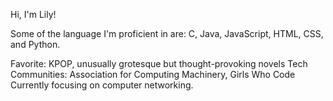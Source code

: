 Hi, I'm Lily!

Some of the language I'm proficient in are: C, Java, JavaScript, HTML, CSS, and Python.

Favorite: KPOP, unusually grotesque but thought-provoking novels
Tech Communities: Association for Computing Machinery, Girls Who Code
Currently focusing on computer networking.
